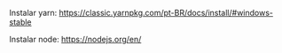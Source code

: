 Instalar yarn:
https://classic.yarnpkg.com/pt-BR/docs/install/#windows-stable

Instalar node:
https://nodejs.org/en/

